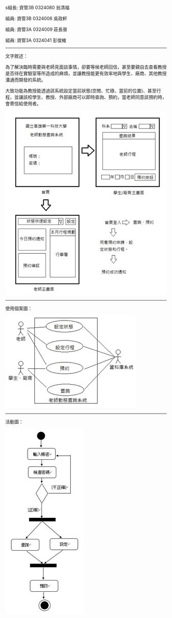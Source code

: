 s組長: 資管3B 0324080 翁清福

組員: 資管3B 0324006 吳政軒

組員: 資管3A 0324009 莊長晉 
                           
組員: 資管3A 0324041 彭俊維 
                           
***

文字敘述：

  為了解決臨時需要與老師見面談事情，卻要等候老師回信，甚至要親自去查看教授是否待在實驗室等所造成的麻煩，並讓教授能更有效率地與學生、廠商、其他教授溝通而開發的系統。

  大致功能為教授能透過該系統設定當前狀態(空閒、忙碌、當前的位置)、甚至行程，並讓該校學生、教授、外部廠商可以即時查詢、預約，當老師同意該預約時，會寄信給使用者。

  ![image](https://github.com/0324080/oose_0324080/blob/master/T1.jpg)

***

使用個案圖：                                                                                     

![image](https://github.com/0324080/oose_0324080/blob/master/usecase.jpg)
                                                                         
***

活動圖：

![image](https://github.com/0324080/oose_0324080/blob/master/AD.JPG)

